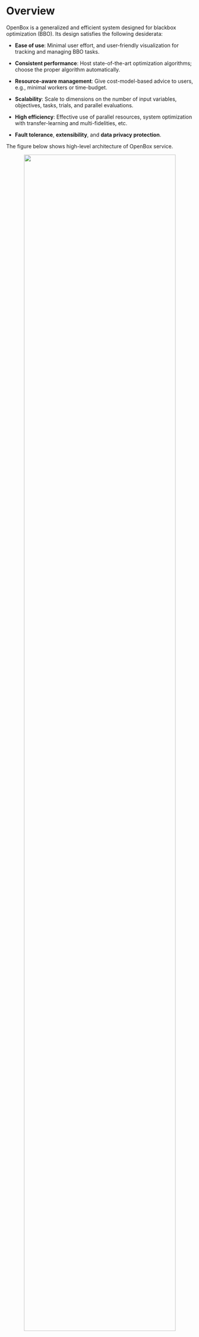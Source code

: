 # Overview

OpenBox is a generalized and efficient system designed for blackbox optimization (BBO).
Its design satisfies the following desiderata:

+ **Ease of use**: Minimal user effort, and user-friendly visualization for tracking and managing BBO tasks.

+ **Consistent performance**: Host state-of-the-art optimization algorithms; choose the proper algorithm automatically.

+ **Resource-aware management**: Give cost-model-based advice to users, e.g., minimal workers or time-budget.

+ **Scalability**: Scale to dimensions on the number of input variables, objectives, tasks, trials, and parallel evaluations.

+ **High efficiency**: Effective use of parallel resources, system optimization with transfer-learning and multi-fidelities, etc.

+ **Fault tolerance**, **extensibility**, and **data privacy protection**.


The figure below shows high-level architecture of OpenBox service.

<p align="center">
<img src="https://raw.githubusercontent.com/thomas-young-2013/open-box/master/docs/imgs/sys_framework.svg" width="90%">
</p>

## Main Components

+ **Service Master** is responsible for node management, load balance, and fault tolerance.

+ **Task Database** holds the states of all tasks. 

+ **Suggestion Service** creates new configurations for each task.

+ **REST API** establishes the bridge between users/workers and suggestion service. 

+ **Evaluation workers** are provided and owned by the users.


## Deployment Artifacts

### Standalone Python package
You can install the released package and use it using Python.

### Distributed BBO service
We adopt the "BBO as a service" paradigm and implement OpenBox as a managed general service for black-box optimization.
Users can access this service via REST API conveniently, and do not need to worry about other issues such as
environment setup, software maintenance, programming, and optimization of the execution. Moreover, we also provide a
Web UI, through which users can easily track and manage the tasks.


## Use Case

The goal of black-box optimization is to find a configuration that
approaches the global optimum as rapidly as possible since evaluation of objective functions is often expensive.
Traditional BBO with a single objective has many applications:

+ automatic A/B testing.
+ experimental design.
+ knobs tuning in database.
+ automatic hyper-parameter tuning, one of the most indispensable components in AutoML systems,
  where the task is to minimize the validation error of a machine learning algorithm as a function of its
  hyper-parameters.

Recently, generalized BBO emerges and has been applied to many areas:

+ processor architecture and circuit design.
+ resource allocation.
+ automatic chemical design.

Generalized BBO requires more general functionalities that may not be supported by traditional BBO,
such as multiple objectives and constraints.


## Performance Rank

<p align="center">
<img src="https://raw.githubusercontent.com/thomas-young-2013/open-box/master/docs/imgs/ranking_lgb_7.svg" width="80%">
</p>

Performance rank of AutoML Benchmark on LightGBM on 25 datasets. The lower is the better.

